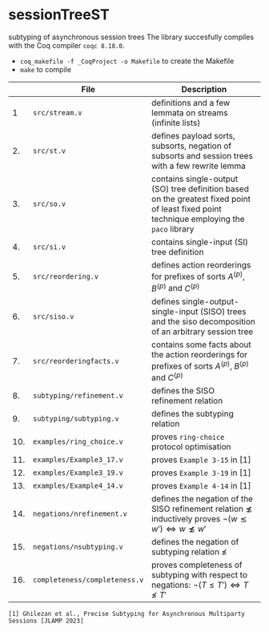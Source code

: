 # sessionTreeST
subtyping of asynchronous session trees
The library succesfully compiles with the Coq compiler `coqc 8.18.0`.
-  `coq_makefile -f _CoqProject -o Makefile` to create the Makefile
-  `make` to compile

  |                  |File                            |Description                  |
   |---------------- |-------------------------------|-----------------------------|
1  | `src/stream.v` | definitions and a few lemmata on streams (infinite lists) |
2. | `src/st.v` | defines payload sorts, subsorts, negation of subsorts and session trees with a few rewrite lemma |
3. | `src/so.v` | contains single-output (SO) tree definition based on the greatest fixed point of least fixed point technique employing the `paco` library
4. | `src/si.v` | contains single-input (SI) tree definition  
5. | `src/reordering.v` | defines action reorderings for prefixes of sorts $A^{(p)}$, $B^{(p)}$ and $C^{(p)}$
6. | `src/siso.v` | defines single-output-single-input (SISO) trees and the siso decomposition of an arbitrary session tree
7. | `src/reorderingfacts.v` | contains some facts about the action reorderings for prefixes of sorts $A^{(p)}$, $B^{(p)}$ and $C^{(p)}$
8. | `subtyping/refinement.v` | defines the SISO refinement relation
9. | `subtyping/subtyping.v` | defines the subtyping relation
10. | `examples/ring_choice.v` | proves `ring-choice` protocol optimisation
11. | `examples/Example3_17.v` | proves `Example 3-15` in [1]
12. | `examples/Example3_19.v` | proves `Example 3-19` in [1]
13. | `examples/Example4_14.v` | proves `Example 4-14` in [1]
14. | `negations/nrefinement.v` | defines the negation of the SISO refinement relation $\not\lesssim$ inductively proves $\neg (w \lesssim w') \iff w \not\lesssim w'$
15. | `negations/nsubtyping.v` | defines the negation of subtyping relation $\not\leqslant$
16. | `completeness/completeness.v` | proves completeness of subtyping with respect to negations: $\neg (T \leqslant T') \iff T \not\leqslant T'$

 `[1] Ghilezan et al., Precise Subtyping for Asynchronous Multiparty Sessions [JLAMP 2023]`
